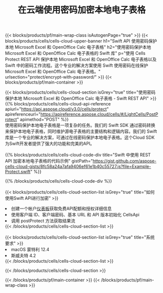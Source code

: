 ﻿---
title: 在云端使用密码加密本地电子表格
description: 用于保护的云 API 和 SDK Microsoft Excel 和 OpenOffice Calc。通过Cells云API对本地电子表格进行密码加密。SDK支持多种开发语言。它们包括 Android、C#、Go、Java、NodeJS、Perl、PHP、Python、Ruby 和 swift。
url: /zh/swift/protect/encrypt-with-password/
---
{{< blocks/products/pf/main-wrap-class isAutogenPage="true" >}}
{{< blocks/products/cells/cells-cloud-upper-banner h1="Swift API 使用密码保护本地 Microsoft Excel 和 OpenOffice Calc 电子表格" h2="使用密码保护本地 Microsoft Excel 和 OpenOffice Calc 电子表格的 Swift 库" p="使用 Cells Protect REST API 保护本地 Microsoft Excel 和 OpenOffice Calc 电子表格以及 Swift 中的密码工作流程。这个专业的解决方案使用 Swift 使用密码在线保护 Microsoft Excel 和 OpenOffice Calc 电子表格。" urlsection="protect/encrypt-with-password/" >}}
{{< blocks/products/pf/main-container >}}

{{< blocks/products/cells/cells-cloud-section isGrey="true" title="使用密码保护本地 Microsoft Excel 和 OpenOffice Calc 电子表格 - Swift REST API" >}}
{{% blocks/products/cells/cells-cloud-api-reference apiurl="https://api.aspose.cloud/v3.0/cells/protect" apireferenceurl="https://apireference.aspose.cloud/cells/#/LightCells/PostProtect" apimethod="POST" %}}
<br/>
使用密码保护本地电子表格是一项复杂的任务。我们的 Swift SDK 通过密码转换来保护本地电子表格，同时维护源电子表格的主要结构和逻辑内容。我们的 Swift 库是一个专业的解决方案，可通过在线密码保护本地电子表格。这个Cloud SDK为Swift开发者提供了强大的功能和完美的API。
<br/>
<br/>
{{% blocks/products/cells/cells-cloud-code-div title="Swift 中使用 REST API 加密本地电子表格的代码示例" gistPath="https://gist.github.com/aspose-cells-cloud-gists/8fc58a24a7afa9406ef61e1b40c55727.js?file=Example-Protect.swift" %}}
  
{{% /blocks/products/cells/cells-cloud-code-div %}}
<br/>
<br/>
{{< blocks/products/cells/cells-cloud-section-list isGrey="true" title="如何使用Swift API进行加密" >}}
<li>创建一个帐户<a href="https://dashboard.aspose.cloud/">仪表板</a>获取免费API配额和授权详细信息</li>
<li>使用客户端 ID、客户端密码、基本 URL 和 API 版本初始化 CellsApi</li>
<li>调用 postProtect 方法获取结果流</li>
{{< /blocks/products/cells/cells-cloud-section-list >}}
<br/>
<br/>
{{< blocks/products/cells/cells-cloud-section-list isGrey="true" title="系统要求" >}}
<li>macOS 蒙特利 12.4</li>
<li>斯威夫特 4.2</li>
{{< /blocks/products/cells/cells-cloud-section-list >}}

{{< /blocks/products/cells/cells-cloud-section >}}

{{< /blocks/products/pf/main-container >}}
{{< /blocks/products/pf/main-wrap-class >}}
